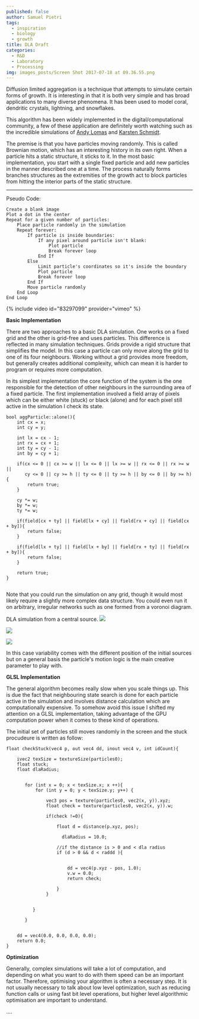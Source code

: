 ```yaml
---
published: false
author: Samuel Pietri
tags:
  - inspiration
  - biology
  - growth
title: DLA Draft
categories:
  - R&D
  - Laboratory
  - Processing
img: images_posts/Screen Shot 2017-07-18 at 09.36.55.png
---
```



Diffusion limited aggregation is a technique that attempts to simulate certain forms of growth. It is interesting in that it is both very simple and has broad applications to many diverse phenomena. It has been used to model coral, dendritic crystals, lightning, and snowflakes.

This algorithm has been widely implemented in the digital/computational community, a few of these application are definitely worth watching such as the incredible simulations of [Andy Lomas](https://vimeo.com/83297099) and [Karsten Schmidt](http://toxiclibs.org/2010/02/new-package-simutils/).

The premise is that you have particles moving randomly. This is called Brownian motion, which has an interesting history in its own right. When a particle hits a static structure, it sticks to it. In the most basic implementation, you start with a single fixed particle and add new particles in the manner described one at a time. The process naturally forms branches structures as the extremities of the growth act to block particles from hitting the interior parts of the static structure.

----

Pseudo Code:


```
Create a blank image
Plot a dot in the center
Repeat for a given number of particles:
	Place particle randomly in the simulation
	Repeat forever:
		If particle is inside boundaries:
			If any pixel around particle isn't blank:
				Plot particle
				Break forever loop
			End If
		Else
			Limit particle's coordinates so it's inside the boundary
			Plot particle
			Break forever loop
		End If
		Move particle randomly
	End Loop
End Loop

```

{% include video id="83297099" provider="vimeo" %}

**Basic Implementation**


There are two approaches to a basic DLA simulation. One works on a fixed grid and the other is grid-free and uses particles. This difference is reflected in many simulation techniques. Grids provide a rigid structure that simplifies the model. In this case a particle can only move along the grid to one of its four neighbours. Working without a grid provides more freedom, but generally creates additional complexity, which can mean it is harder to program or requires more computation.

In its simplest implementation the core function of the system is the one responsible for the detection of other neighbours in the surrounding area of a fixed particle. The first implementation involved a field array of pixels which can be either white (stuck) or black (alone) and for each pixel still active in the simulation I check its state.

```
bool aggParticle::alone(){
    int cx = x;
    int cy = y;
    
    int lx = cx - 1;
    int rx = cx + 1;
    int ty = cy - 1;
    int by = cy + 1;
    
    if(cx <= 0 || cx >= w || lx <= 0 || lx >= w || rx <= 0 || rx >= w ||
       cy <= 0 || cy >= h || ty <= 0 || ty >= h || by <= 0 || by >= h){
        return true;
    }
    
    cy *= w;
    by *= w;
    ty *= w;
    
    if(field[cx + ty] || field[lx + cy] || field[rx + cy] || field[cx + by]){
        return false;
    }
    
    if(field[lx + ty] || field[lx + by] || field[rx + ty] || field[rx + by]){
        return false;
    }
    
    return true;
}


  ```
Note that you could run the simulation on any grid, though it would most likely require a slightly more complex data structure. You could even run it on arbitrary, irregular networks such as one formed from a voronoi diagram.

DLA simulation from a central source.
![]({{site.baseurl}}/images_posts/dla_center.gif)

![]({{site.baseurl}}/images_posts/dla_side.gif)

![]({{site.baseurl}}/images_posts/dla_circle.gif)

In this case variability comes with the different position of the initial sources but on a general basis the particle's motion logic is the main creative parameter to play with.

**GLSL Implementation**

The general algorithm becomes really slow when you scale things up. This is due the fact that neighbouring state search is done for each particle active in the simulation and involves distance calculation which are computationally expensive. 
To somehow avoid this issue I shifted my attention on a GLSL implementation, taking advantage of the GPU computation power when it comes to these kind of operations.

The initial set of particles still moves randomly in the screen and the stuck procudeure is written as follow:

```
float checkStuck(vec4 p, out vec4 dd, inout vec4 v, int idCount){
    
    ivec2 texSize = textureSize(particles0);
    float stuck;
    float dlaRadius;

   
       for (int x = 0; x < texSize.x; x ++){
           for (int y = 0; y < texSize.y; y++) {

               vec3 pos = texture(particles0, vec2(x, y)).xyz;
               float check = texture(particles0, vec2(x, y)).w;

               if(check !=0){

                   float d = distance(p.xyz, pos);
                
                     dlaRadius = 10.0;

                   //if the distance is > 0 and < dla radius
                   if (d > 0 && d < raddd ){

                 
                       dd = vec4(p.xyz - pos, 1.0);
                       v.w = 0.0;
                       return check;

                   }
               }


          }

       }
    

    dd = vec4(0.0, 0.0, 0.0, 0.0);
    return 0.0;
}

```


**Optimization**

Generally, complex simulations will take a lot of computation, and depending on what you want to do with them speed can be an important factor. Therefore, optimising your algorithm is often a necessary step. It is not usually necessary to talk about low level optimization, such as reducing function calls or using fast bit level operations, but higher level algorithmic optimisation are important to understand.

....



